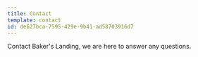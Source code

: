 ```yaml
---
title: Contact
template: contact
id: de627bca-7595-429e-9b41-ad58703916d7
---
```

Contact Baker's Landing, we are here to answer any questions. 
